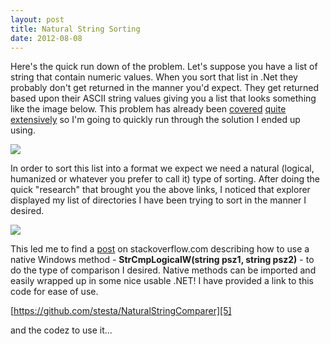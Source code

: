 ```yaml
---
layout: post
title: Natural String Sorting
date: 2012-08-08
---
```

Here's the quick run down of the problem. Let's suppose you have a list of string that contain numeric values. When you sort<!--more--> 
that list in .Net they probably don't get returned in the manner you'd expect. They get returned based upon their ASCII string values 
giving you a list that looks something like the image below. This problem has already been [covered][1] [quite][2] [extensively][3] so 
I'm going to quickly run through the solution I ended up using.  

![][badorder]

In order to sort this list into a format we expect we need a natural (logical, humanized or whatever you prefer to call it) type of 
sorting. After doing the quick "research" that brought you the above links, I noticed that explorer displayed my list of directories 
I have been trying to sort in the manner I desired.  

![][files]

This led me to find a [post][4] on stackoverflow.com describing how to use a native Windows method - 
**StrCmpLogicalW(string psz1, string psz2)** - to do the type of comparison I desired. Native methods can be imported and easily 
wrapped up in some nice usable .NET! I have provided a link to this code for ease of use.  

[https://github.com/stesta/NaturalStringComparer][5] 

and the codez to use it...  

<script src="https://gist.github.com/stesta/b45dcd64cb3aff01dd15.js"></script>

[1]: http://www.codinghorror.com/blog/2007/12/sorting-for-humans-natural-sort-order.html
[2]: http://www.interact-sw.co.uk/iangblog/2007/12/13/natural-sorting
[3]: http://nedbatchelder.com/blog/200712.html#e20071211T054956
[4]: http://stackoverflow.com/questions/248603/natural-sort-order-in-c-sharp
[5]: https://github.com/stesta/NaturalStringComparer

[badorder]: http://testasoftware.com/assets/images/blog/NaturalStringComparer/badorder.png
[files]: http://testasoftware.com/assets/images/blog/NaturalStringComparer/files.png